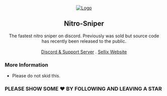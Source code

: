 <div id="top"></div>

<div align="center">
  <a href="https://deluxeservice.sellix.io">
    <img src="https://i.imgur.com/O2pVKo3.png" alt="Logo">
  </a>
  
  <h2 align="center">Nitro-Sniper</h3>

  <p align="center">
     The fastest nitro sniper on discord. Previously was sold but source code has recently been released to the public. 
    <br />
    <br />
    <a href="https://discord.gg/deluxe-services">Discord & Support Server</a>
    .
    <a href="https://sellix.io">Sellix Website</a>
  </p>
</div>

### More Information

- Please do not skid this.

### PLEASE SHOW SOME ❤️ BY FOLLOWING AND LEAVING A STAR
